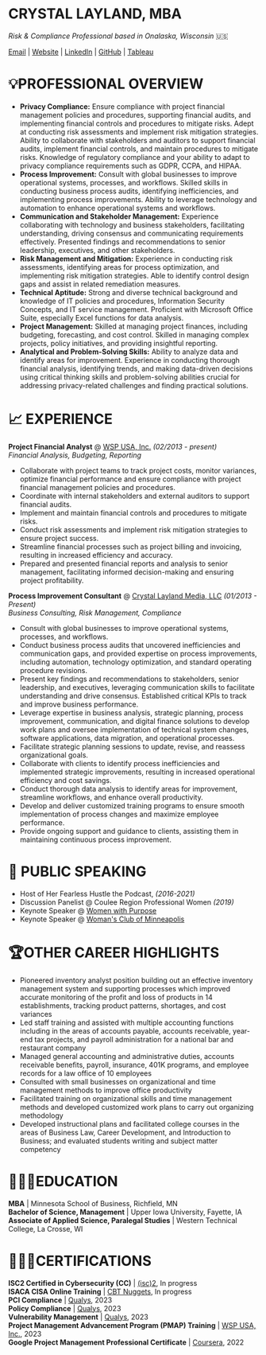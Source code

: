 # **CRYSTAL LAYLAND, MBA**
_Risk & Compliance Professional based in Onalaska, Wisconsin_ 🇺🇸 <br>

[Email](mailto:crystal@crystallayland.com) | [Website](https://www.crystallayland.com) | [LinkedIn](https://www.linkedin.com/in/crystallayland/) | [GitHub](https://github.com/crystallayland) | [Tableau](https://public.tableau.com/app/profile/crystal.layland)

# 💡**PROFESSIONAL OVERVIEW**

- **Privacy Compliance:** Ensure compliance with project financial management policies and procedures, supporting financial audits, and implementing financial controls and procedures to mitigate risks. Adept at conducting risk assessments and implement risk mitigation strategies. Ability to collaborate with stakeholders and auditors to support financial audits, implement financial controls, and maintain procedures to mitigate risks. Knowledge of regulatory compliance and your ability to adapt to privacy compliance requirements such as GDPR, CCPA, and HIPAA. <br>
- **Process Improvement:** Consult with global businesses to improve operational systems, processes, and workflows. Skilled skills in conducting business process audits, identifying inefficiencies, and implementing process improvements. Ability to leverage technology and automation to enhance operational systems and workflows.  <br>
- **Communication and Stakeholder Management:** Experience collaborating with technology and business stakeholders, facilitating understanding, driving consensus and communicating requirements effectively. Presented findings and recommendations to senior leadership, executives, and other stakeholders. <br>
- **Risk Management and Mitigation:** Experience in conducting risk assessments, identifying areas for process optimization, and implementing risk mitigation strategies. Able to identify control design gaps and assist in related remediation measures.  <br>
- **Technical Aptitude:** Strong and diverse technical background and knowledge of IT policies and procedures, Information Security Concepts, and IT service management. Proficient with Microsoft Office Suite, especially Excel functions for data analysis.  <br>
- **Project Management:** Skilled at managing project finances, including budgeting, forecasting, and cost control. Skilled in managing complex projects, policy initiatives, and providing insightful reporting.  <br>
- **Analytical and Problem-Solving Skills:** Ability to analyze data and identify areas for improvement. Experience in conducting thorough financial analysis, identifying trends, and making data-driven decisions using critical thinking skills and problem-solving abilities crucial for addressing privacy-related challenges and finding practical solutions.  <br>

# 📈 **EXPERIENCE**

**Project Financial Analyst**  @ [WSP USA, Inc.](https://www.wsp.com/en-us) <i>(02/2013 - present)</i><br>
<I>Financial Analysis, Budgeting, Reporting</I> <br>

* Collaborate with project teams to track project costs, monitor variances, optimize financial performance and ensure compliance with project financial management policies and procedures. 
* Coordinate with internal stakeholders and external auditors to support financial audits. 
* Implement and maintain financial controls and procedures to mitigate risks. 
* Conduct risk assessments and implement risk mitigation strategies to ensure project success. 
* Streamline financial processes such as project billing and invoicing, resulting in increased efficiency and accuracy. 
* Prepared and presented financial reports and analysis to senior management, facilitating informed decision-making and ensuring project profitability. 

**Process Improvement Consultant** @ [Crystal Layland Media, LLC](https://www.crystallayland.com) <i>(01/2013 - Present)</i>  <br>
<I>Business Consulting, Risk Management, Compliance</I> <br>

* Consult with global businesses to improve operational systems, processes, and workflows.  
* Conduct business process audits that uncovered inefficiencies and communication gaps, and provided expertise on process improvements, including automation, technology optimization, and standard operating procedure revisions. 
* Present key findings and recommendations to stakeholders, senior leadership, and executives, leveraging communication skills to facilitate understanding and drive consensus. Established critical KPIs to track and improve business performance. 
* Leverage expertise in business analysis, strategic planning, process improvement, communication, and digital finance solutions to develop work plans and oversee implementation of technical system changes, software applications, data migration, and operational processes.  
* Facilitate strategic planning sessions to update, revise, and reassess organizational goals. 
* Collaborate with clients to identify process inefficiencies and implemented strategic improvements, resulting in increased operational efficiency and cost savings. 
* Conduct thorough data analysis to identify areas for improvement, streamline workflows, and enhance overall productivity. 
* Develop and deliver customized training programs to ensure smooth implementation of process changes and maximize employee performance. 
* Provide ongoing support and guidance to clients, assisting them in maintaining continuous process improvement. <br>

# 🎤 **PUBLIC SPEAKING**
- Host of Her Fearless Hustle the Podcast, <i>(2016-2021)</i>
- Discussion Panelist @ Coulee Region Professional Women <i>(2019)</i>
- Keynote Speaker @ [Women with Purpose](wwpwi.org)
- Keynote Speaker @ [Woman's Club of Minneapolis](https://www.womansclub.org)

# 🏆**OTHER CAREER HIGHLIGHTS**
- Pioneered inventory analyst position building out an effective inventory management system and supporting processes which improved accurate monitoring of the profit and loss of products in 14 establishments, tracking product patterns, shortages, and cost variances
- Led staff training and assisted with multiple accounting functions including in the areas of accounts payable, accounts receivable, year-end tax projects, and payroll administration for a national bar and restaurant company
- Managed general accounting and administrative duties, accounts receivable benefits, payroll, insurance, 401K programs, and employee records for a law office of 10 employees
- Consulted with small businesses on organizational and time management methods to improve office productivity
- Facilitated training on organizational skills and time management methods and developed customized work plans to carry out organizing methodology
- Developed instructional plans and facilitated college courses in the areas of Business Law, Career Development, and Introduction to Business; and evaluated students writing and subject matter competency 

# 👩🏼‍🎓**EDUCATION**

**MBA** | Minnesota School of Business, Richfield, MN <br>
**Bachelor of Science, Management** | Upper Iowa University, Fayette, IA <br>
**Associate of Applied Science, Paralegal Studies** | Western Technical College, La Crosse, WI  <br>

# 👩🏼‍💻**CERTIFICATIONS**

**ISC2 Certified in Cybersecurity (CC)** | [(isc)2](https://www.isc2.org), In progress <br>
**ISACA CISA Online Training** | [CBT Nuggets](https://www.cbtnuggets.com/it-training/cyber-security/isaca-cisa), In progress <br>
**PCI Compliance** | [Qualys](https://www.qualys.com), 2023 <br>
**Policy Compliance** | [Qualys](https://www.qualys.com), 2023 <br>
**Vulnerability Management** | [Qualys](https://www.qualys.com), 2023 <br>
**Project Management Advancement Program (PMAP) Training** | [WSP USA, Inc.](https://www.wsp.com/en-us), 2023 <br>
**Google Project Management Professional Certificate** | [Coursera](https://coursera.org/share/64abd20ea259506709d308e763255337), 2022 <br>

